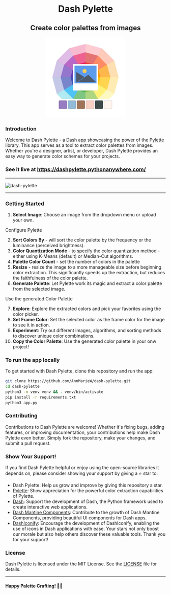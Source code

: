 

<span align="center">
    <h1> Dash Pylette </h1>  
    <h2> Create color palettes from images </h2>  
</span>

<p align="center">   
    <img src="https://raw.githubusercontent.com/AnnMarieW/dash-pylette/main/assets/dash-pylette-logo.jpg" alt="logo" width=250 >
</p>

### Introduction

Welcome to Dash Pylette - a  Dash app showcasing the power of the [Pylette](https://github.com/qTipTip/Pylette) library. This app serves as a tool to extract
color palettes from images. Whether you're a designer, artist, or developer, Dash Pylette provides an easy
way to generate color schemes for your projects.

###  See it live at https://dashpylette.pythonanywhere.com/

------------------

![dash-pylette](https://github.com/AnnMarieW/dash-pylette/assets/72614349/1ce897c4-caa2-4b24-a0a7-d795faa516d5)


--------------

### Getting Started

1. **Select Image**: Choose an image from the dropdown menu or upload your own.  

Configure Pylette

2. **Sort Colors By** - will sort the color palette by the frequency or the luminance (perceived brightness).
3. **Color Quantization Mode** - to specify the color quantization method - either using K-Means (default) or Median-Cut algorithms.
4. **Palette Color Count** - set the number of colors in the palette
5. **Resize** - resize the image to a more manageable size before beginning color extraction. This significantly speeds up the extraction, but reduces the faithfulness of the color palette.
6. **Generate Palette**: Let Pylette work its magic and extract a color palette from the selected image.

Use the generated Color Palette  

7. **Explore**: Explore the extracted colors and pick your favorites using the color picker.
8. **Set Frame Color**: Set the selected color as the frame color for the image to see it in action.
9. **Experiment**: Try out different images, algorithms, and sorting methods to discover unique color combinations.
10. **Copy the Color Palette**: Use the generated color palette in your onw project!


### To run the app locally

To get started with Dash Pylette, clone this repository and run the app:

```bash
git clone https://github.com/AnnMarieW/dash-pylette.git
cd dash-pylette
python3 -m venv venv && . venv/bin/activate
pip install -r requirements.txt
python3 app.py
```

### Contributing

Contributions to Dash Pylette are welcome! Whether it's fixing bugs, adding features, or improving documentation, 
your contributions help make Dash Pylette even better. Simply fork the repository, make your changes, and submit a pull request.

### Show Your Support!
If you find Dash Pylette helpful or enjoy using the open-source libraries it depends on, please consider showing your support by giving a ⭐️ star to:

- Dash Pylette: Help us grow and improve by giving this repository a star.
- [Pylette](https://github.com/qTipTip/Pylette): Show appreciation for the powerful color extraction capabilities of Pylette.
- [Dash](https://github.com/plotly/dash): Support the development of Dash, the Python framework used to create interactive web applications.
- [Dash Mantine Components](https://github.com/snehilvj/dash-mantine-components): Contribute to the growth of Dash Mantine Components, providing beautiful UI components for Dash apps.
- [DashIconify](https://github.com/snehilvj/dash-iconify): Encourage the development of DashIconify, enabling the use of icons in Dash applications with ease.
Your stars not only boost our morale but also help others discover these valuable tools. Thank you for your support!

### License

Dash Pylette is licensed under the MIT License. See the [LICENSE](LICENSE) file for details.

---

#### **Happy Palette Crafting!** 🎨✨